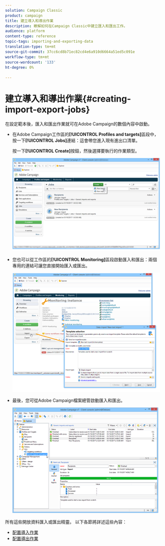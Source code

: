 ```yaml
---
solution: Campaign Classic
product: campaign
title: 建立導入和導出作業
description: 瞭解如何在Campaign Classic中建立匯入和匯出工作。
audience: platform
content-type: reference
topic-tags: importing-and-exporting-data
translation-type: tm+mt
source-git-commit: 37cc6cd8b71ec82cd4e6a910d6664a51ed5c091e
workflow-type: tm+mt
source-wordcount: '133'
ht-degree: 0%

---
```



# 建立導入和導出作業{#creating-import-export-jobs}

在設定範本後，匯入和匯出作業就可在Adobe Campaign的數個內容中啟動。

* 在Adobe Campaign工作區的&#x200B;**[!UICONTROL Profiles and targets]**&#x200B;區段中，按一下&#x200B;**[!UICONTROL Jobs]**&#x200B;連結：這會帶您進入現有進出口清單。

   按一下&#x200B;**[!UICONTROL Create]**&#x200B;按鈕，然後選擇要執行的作業類型。

   ![](assets/s_ncs_user_import_from_home.png)

* 您也可以從工作區的&#x200B;**[!UICONTROL Monitoring]**&#x200B;區段啟動匯入和匯出：兩個專用的連結可讓您直接開始匯入或匯出。

   ![](assets/s_ncs_user_import_from_production.png)

* 最後，您可從Adobe Campaign檔案總管啟動匯入和匯出。

   ![](assets/s_ncs_user_export_wizard_launch_from_menu.png)


所有這些開放資料匯入或匯出精靈。 以下各節將詳述這些內容：

* [配置導入作業](../../platform/using/executing-import-jobs.md)
* [配置導出作業](../../platform/using/executing-export-jobs.md)
